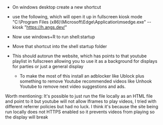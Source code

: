- On windows desktop create a new shortcut
- use the following, which will open it up in fullscreen kiosk mode 
"C:\Program Files (x86)\Microsoft\Edge\Application\msedge.exe" --kiosk "https://h.angs.dev/"
- Now use windows+R to run shell:startup
- Move that shortcut into the shell startup folder

- This should autorun the website, which has points to that youtube playlist in fullscreen allowing you to use it as a background for displays for parties or just a general display
  - To make the most of this install an adblocker like Ublock plus something to remove Youtube recommended videos like Unhook Youtube to remove next video suggestions and ads.

Worth mentioning: It's possible to just run the file locally as an HTML file and point to it but youtube will not allow Iframes to play videos, I tried with different referrer policies but had no luck.
I think it's because the site being run locally does not HTTPS enabled so it prevents videos from playing so the display will break 
